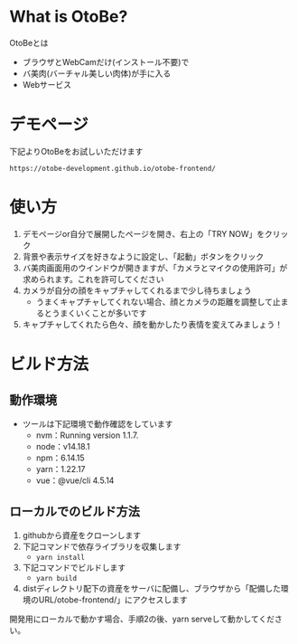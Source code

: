 # What is OtoBe?

OtoBeとは

- ブラウザとWebCamだけ(インストール不要)で
- バ美肉(バーチャル美しい肉体)が手に入る
- Webサービス

# デモページ
下記よりOtoBeをお試しいただけます

```
https://otobe-development.github.io/otobe-frontend/
```

# 使い方
1. デモページor自分で展開したページを開き、右上の「TRY NOW」をクリック
1. 背景や表示サイズを好きなように設定し、「起動」ボタンをクリック
1. バ美肉画面用のウインドウが開きますが、「カメラとマイクの使用許可」が求められます。これを許可してください
1. カメラが自分の顔をキャプチャしてくれるまで少し待ちましょう
    - うまくキャプチャしてくれない場合、顔とカメラの距離を調整して止まるとうまくいくことが多いです
1. キャプチャしてくれたら色々、顔を動かしたり表情を変えてみましょう！

# ビルド方法

## 動作環境

- ツールは下記環境で動作確認をしています
  - nvm：Running version 1.1.7.
  - node：v14.18.1
  - npm：6.14.15
  - yarn：1.22.17
  - vue：@vue/cli 4.5.14

## ローカルでのビルド方法

1. githubから資産をクローンします
1. 下記コマンドで依存ライブラリを収集します
    - ```yarn install```
1. 下記コマンドでビルドします
    - ```yarn build```
1. distディレクトリ配下の資産をサーバに配備し、ブラウザから「配備した環境のURL/otobe-frontend/」にアクセスします

開発用にローカルで動かす場合、手順2の後、yarn serveして動かしてください。